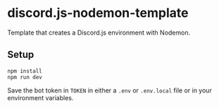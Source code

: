 # discord.js-nodemon-template
Template that creates a Discord.js environment with Nodemon.

## Setup
```
npm install
npm run dev
```

Save the bot token in ```TOKEN``` in either a ```.env``` or ```.env.local``` file or in your environment variables. 
